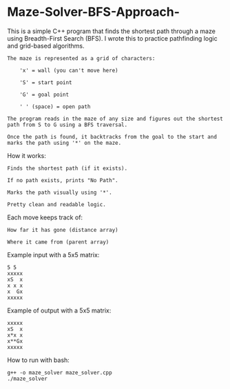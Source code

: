 # Maze-Solver-BFS-Approach-
This is a simple C++ program that finds the shortest path through a maze using Breadth-First Search (BFS). I wrote this to practice pathfinding logic and grid-based algorithms.

    The maze is represented as a grid of characters:

        'x' = wall (you can't move here)

        'S' = start point

        'G' = goal point

        ' ' (space) = open path

    The program reads in the maze of any size and figures out the shortest path from S to G using a BFS traversal.

    Once the path is found, it backtracks from the goal to the start and marks the path using '*' on the maze.

How it works:

    Finds the shortest path (if it exists).

    If no path exists, prints "No Path".

    Marks the path visually using '*'.

    Pretty clean and readable logic.

Each move keeps track of:

    How far it has gone (distance array)

    Where it came from (parent array)

Example input with a 5x5 matrix:

    5 5  
    xxxxx  
    xS  x  
    x x x  
    x  Gx  
    xxxxx  

Example of output with a 5x5 matrix:

    xxxxx  
    xS  x  
    x*x x  
    x**Gx  
    xxxxx  

How to run with bash:

    g++ -o maze_solver maze_solver.cpp  
    ./maze_solver

